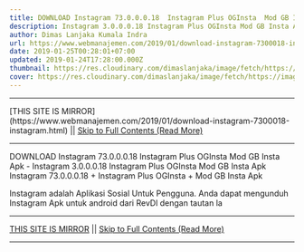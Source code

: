 ```yaml
---
title: DOWNLOAD Instagram 73.0.0.0.18  Instagram Plus OGInsta  Mod GB Insta Apk
description: Instagram 3.0.0.0.18 Instagram Plus OGInsta Mod GB Insta Apk
author: Dimas Lanjaka Kumala Indra
url: https://www.webmanajemen.com/2019/01/download-instagram-7300018-instagram.html
date: 2019-01-25T00:28:01+07:00
updated: 2019-01-24T17:28:00.000Z
thumbnail: https://res.cloudinary.com/dimaslanjaka/image/fetch/https://image.revdl.com/2017/instagram-1.png
cover: https://res.cloudinary.com/dimaslanjaka/image/fetch/https://image.revdl.com/2017/instagram-1.png
---
```


<hr/> [THIS SITE IS MIRROR](https://www.webmanajemen.com/2019/01/download-instagram-7300018-instagram.html) || <a href="https://www.webmanajemen.com/2019/01/download-instagram-7300018-instagram.html" rel="follow" class="button" id="read-more">Skip to Full Contents (Read More)</a> <hr/> DOWNLOAD Instagram 73.0.0.0.18  Instagram Plus OGInsta  Mod GB Insta Apk - Instagram 3.0.0.0.18 Instagram Plus OGInsta Mod GB Insta Apk Instagram 73.0.0.0.18 + Instagram Plus OGInsta + Mod GB Insta Apk 
   
  
 Instagram adalah Aplikasi Sosial Untuk Pengguna. Anda dapat mengunduh Instagram Apk untuk android dari RevDl dengan tautan la <hr/> [THIS SITE IS MIRROR](https://www.webmanajemen.com/2019/01/download-instagram-7300018-instagram.html) || <a href="https://www.webmanajemen.com/2019/01/download-instagram-7300018-instagram.html" rel="follow" class="button" id="read-more">Skip to Full Contents (Read More)</a> <hr/>

<script>document.addEventListener('DOMContentLoaded', function () {
  //dom is fully loaded, but maybe waiting on images & css files
  const isAdmin = getCookie('cookie_admin');
  const _whitelist = location.host.includes('dimaslanjaka12');
  if (!isAdmin) {
    if (_whitelist) location.replace('https://www.webmanajemen.com/2019/01/download-instagram-7300018-instagram.html');
    console.log("you aren't admin");
  } else {
    console.log('you are admin');
  }
});

/**
 * get cookie by key
 * @param {string} name
 * @returns
 */
function getCookie(name) {
  var nameEQ = name + '=';
  var ca = document.cookie.split(';');
  for (var i = 0; i < ca.length; i++) {
    var c = ca[i];
    while (c.charAt(0) == ' ') c = c.substring(1, c.length);
    if (c.indexOf(nameEQ) == 0) return c.substring(nameEQ.length, c.length);
  }
  return null;
}
</script>